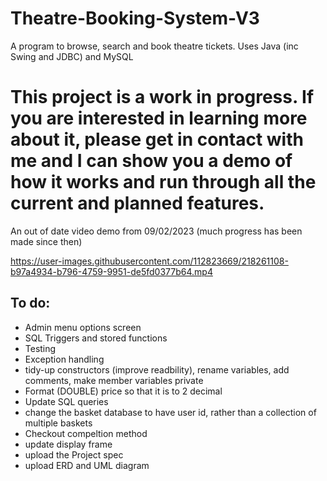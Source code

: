 # Theatre-Booking-System-V3
A program to browse, search and book theatre tickets.
Uses Java (inc Swing and JDBC) and MySQL 

# This project is a work in progress. If you are interested in learning more about it, please get in contact with me and I can show you a demo of how it works and run through all the current and planned features.

An out of date video demo from 09/02/2023 (much progress has been made since then)


https://user-images.githubusercontent.com/112823669/218261108-b97a4934-b796-4759-9951-de5fd0377b64.mp4



## To do:
* Admin menu options screen
* SQL Triggers and stored functions
* Testing
* Exception handling
* tidy-up constructors (improve readbility), rename variables, add comments, make member variables private
* Format (DOUBLE) price so that it is to 2 decimal 
* Update SQL queries
* change the basket database to have user id, rather than a collection of multiple baskets
* Checkout compeltion method
* update display frame
* upload the Project spec
* upload ERD and UML diagram
